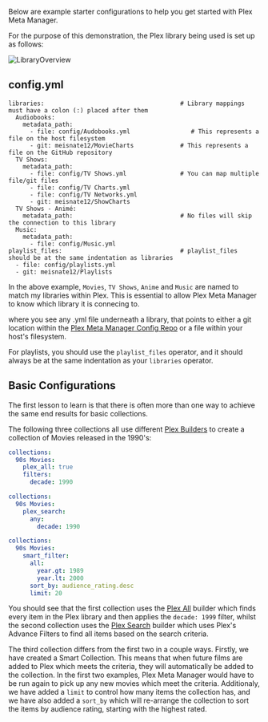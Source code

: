 Below are example starter configurations to help you get started with Plex Meta Manager.

For the purpose of this demonstration, the Plex library being used is set up as follows:

![LibraryOverview](https://i.imgur.com/lsNIUMX.png)

## config.yml
```
libraries:                                      # Library mappings must have a colon (:) placed after them
  Audiobooks:
    metadata_path:
      - file: config/Audobooks.yml                 # This represents a file on the host filesystem
      - git: meisnate12/MovieCharts             # This represents a file on the GitHub repository
  TV Shows:
    metadata_path:
      - file: config/TV Shows.yml               # You can map multiple file/git files
      - file: config/TV Charts.yml
      - file: config/TV Networks.yml             
      - git: meisnate12/ShowCharts
  TV Shows - Animé:
    metadata_path:                              # No files will skip the connection to this library
  Music:
    metadata_path:
      - file: config/Music.yml
playlist_files:                                 # playlist_files should be at the same indentation as libraries
  - file: config/playlists.yml                
  - git: meisnate12/Playlists
```
In the above example, `Movies`, `TV Shows`, `Anime` and `Music` are named to match my libraries within Plex. This is essential to allow Plex Meta Manager to know which library it is connecing to.

where you see any .yml file underneath a library, that points to either a git location within the [Plex Meta Manager Config Repo](https://github.com/meisnate12/Plex-Meta-Manager-Configs) or a file within your host's filesystem.

For playlists, you should use the `playlist_files` operator, and it should always be at the same indentation as your `libraries` operator.


## Basic Configurations

The first lesson to learn is that there is often more than one way to achieve the same end results for basic collections.

The following three collections all use different [Plex Builders](https://github.com/meisnate12/Plex-Meta-Manager/wiki/Plex-Builders) to create a collection of Movies released in the 1990's:

```yaml
collections:
  90s Movies:
    plex_all: true
    filters:
      decade: 1990

```
```yaml
collections:
  90s Movies:
    plex_search:
      any:
        decade: 1990
```
```yaml
collections:
  90s Movies:
    smart_filter:
      all:
        year.gt: 1989
        year.lt: 2000
      sort_by: audience_rating.desc
      limit: 20
```

You should see that the first collection uses the [Plex All](https://github.com/meisnate12/Plex-Meta-Manager/wiki/Plex-Builders#plex-all) builder which finds every item in the Plex library and then applies the `decade: 1999` filter, whilst the second collection uses the [Plex Search](https://github.com/meisnate12/Plex-Meta-Manager/wiki/Plex-Builders#plex-search) builder which uses Plex's Advance Filters to find all items based on the search criteria.

The third collection differs from the first two in a couple ways. Firstly, we have created a Smart Collection. This means that when future films are added to Plex which meets the criteria, they will automatically be added to the collection. In the first two examples, Plex Meta Manager would have to be run again to pick up any new movies which meet the criteria. Additionaly, we have added a `limit` to control how many items the collection has, and we have also added a `sort_by` which will re-arrange the collection to sort the items by audience rating, starting with the highest rated.

